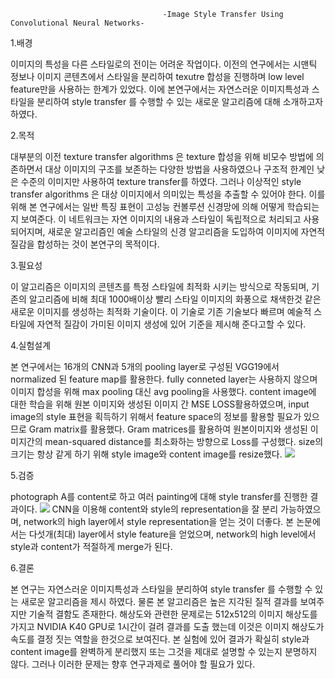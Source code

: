                                       -Image Style Transfer Using Convolutional Neural Networks-


1.배경

이미지의 특성을 다른 스타일로의 전이는 어려운 작업이다.
이전의 연구에서는 시맨틱 정보나 이미지 콘텐츠에서 스타일을 분리하여 texutre 합성을 진행하며 low level feature만을 사용하는 한계가 있었다.
이에 본연구에서는 자연스러운 이미지특성과 스타일을 분리하여 style transfer 를 수행할 수 있는 새로운 알고리즘에 대해 소개하고자 하였다.


2.목적

대부분의 이전 texture transfer algorithms 은 texture 합성을 위해 비모수 방법에 의존하면서 대상 이미지의 구조를 보존하는 다양한 방법을 사용하였으나 구조적 한계인 낮은 수준의 이미지만 사용하여 texture transfer를 하였다.
그러나 이상적인 style transfer algorithms 은 대상 이미지에서 의미있는 특성을 추출할 수 있어야 한다.
이를 위해 본 연구에서는 일반 특징 표현이 고성능 컨볼루션 신경망에 의해 어떻게 학습되는지 보여준다.
이 네트워크는 자연 이미지의 내용과 스타일이 독립적으로 처리되고 사용되어지며, 새로운 알고리즘인 예술 스타일의 신경 알고리즘을 도입하여 이미지에 자연적 질감을 합성하는 것이 본연구의 목적이다.

3.필요성

이 알고리즘은 이미지의 콘텐츠를 특정 스타일에 최적화 시키는 방식으로 작동되며, 기존의 알고리즘에 비해 최대 1000배이상 빨리 스타일 이미지의 화풍으로 채색한것 같은 새로운 이미지를 생성하는 최적화 기술이다.
이 기술로 기존 기술보다 빠르며 예술적 스타일에 자연적 질감이 가미된 이미지 생성에 있어 기준을 제시해 준다고할 수 있다.  


4.실험설계

본 연구에서는 16개의 CNN과 5개의 pooling layer로 구성된 VGG19에서 normalized 된 feature map를 활용한다.
fully conneted layer는 사용하지 않으며 이미지 합성을 위해 max pooling 대신 avg pooling을 사용했다.
content image에 대한 학습을 위해 원본 이미지와 생성된 이미지 간 MSE LOSS활용하였으며, input image의 style 표현을 획득하기 위해서 feature space의 정보를 활용할 필요가 있으므로 Gram matrix를 활용했다.
Gram matrices를 활용하여 원본이미지와 생성된 이미지간의 mean-squared distance를 최소화하는 방향으로 Loss를 구성했다.
size의 크기는 항상 같게 하기 위해 style image와 content image를 resize했다.
![](https://velog.velcdn.com/images%2Fgoe87088%2Fpost%2F1789ccb3-8855-46bd-a971-725d32c3939b%2Fimage.png)

5.검증

photograph A를 content로 하고 여러 painting에 대해 style transfer를 진행한 결과이다.
![](https://velog.velcdn.com/images%2Fgoe87088%2Fpost%2F96b92221-c1b3-4255-bc8a-95fd72b494b1%2Fimage.png)
CNN을 이용해 content와 style의 representation을 잘 분리 가능하였으며, network의 high layer에서 style representation을 얻는 것이 더좋다.
본 논문에서는 다섯개(최대) layer에서 style feature을 얻었으며, network의 high level에서 style과 content가 적절하게 merge가 된다.

6.결론

본 연구는 자연스러운 이미지특성과 스타일을 분리하여 style transfer 를 수행할 수 있는 새로운 알고리즘을 제시 하였다.
물론 본 알고리즘은 높은 지각된 질적 결과를 보여주지만 기술적 결함도 존재한다.
해상도와 관련한 문제로는 512x512의 이미지 해상도를 가지고 NVIDIA K40 GPU로 1시간이 걸려 결과를 도출 했는데 이것은 이미지 해상도가 속도를 결정 짓는 역할을 한것으로 보여진다.
본 실험에 있어 결과가 확실히 style과 content image를 완벽하게 분리했지 또는 그것을 제대로 설명할 수 있는지 분명하지 않다.
그러나 이러한 문제는 향후 연구과제로 풀어야 할 필요가 있다.
